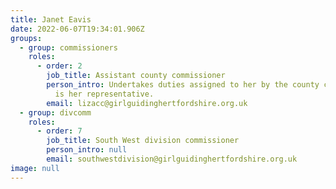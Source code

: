 ```yaml
---
title: Janet Eavis
date: 2022-06-07T19:34:01.906Z
groups:
  - group: commissioners
    roles:
      - order: 2
        job_title: Assistant county commissioner
        person_intro: Undertakes duties assigned to her by the county commissioner and
          is her representative.
        email: lizacc@girlguidinghertfordshire.org.uk
  - group: divcomm
    roles:
      - order: 7
        job_title: South West division commissioner
        person_intro: null
        email: southwestdivision@girlguidinghertfordshire.org.uk
image: null
---
```

